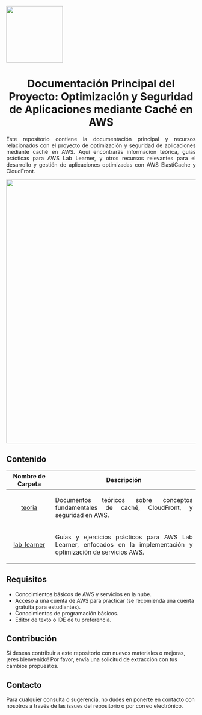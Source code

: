 <p align="left">
  <img src="https://semanadelcannabis.cayetano.edu.pe/assets/img/logo-upch.png" width="150">
  <h1 align="center">Documentación Principal del Proyecto: Optimización y Seguridad de Aplicaciones mediante Caché en AWS</h1>
</p>

<p align="justify">
Este repositorio contiene la documentación principal y recursos relacionados con el proyecto de optimización y seguridad de aplicaciones mediante caché en AWS. Aquí encontrarás información teórica, guías prácticas para AWS Lab Learner, y otros recursos relevantes para el desarrollo y gestión de aplicaciones optimizadas con AWS ElastiCache y CloudFront.
</p>

<p align= "center">
  <img src="https://github.com/EdwinJaraOFC/AWS-Cloud-Project/assets/150296803/ee59f469-37ef-4739-9883-370a99c7d107" width="700">
</p>

## Contenido
| Nombre de Carpeta  | Descripción  |
| :------------: | :------------: |
| <a href="teoria">teoria</a>  | <p align="justify">Documentos teóricos sobre conceptos fundamentales de caché, CloudFront, y seguridad en AWS.</p>  |
| <a href="lab_learner">lab_learner</a>  | <p align="justify">Guías y ejercicios prácticos para AWS Lab Learner, enfocados en la implementación y optimización de servicios AWS.</p>  |

## Requisitos
- Conocimientos básicos de AWS y servicios en la nube.
- Acceso a una cuenta de AWS para practicar (se recomienda una cuenta gratuita para estudiantes).
- Conocimientos de programación básicos.
- Editor de texto o IDE de tu preferencia.

## Contribución
Si deseas contribuir a este repositorio con nuevos materiales o mejoras, ¡eres bienvenido! Por favor, envía una solicitud de extracción con tus cambios propuestos.

## Contacto
Para cualquier consulta o sugerencia, no dudes en ponerte en contacto con nosotros a través de las issues del repositorio o por correo electrónico.

